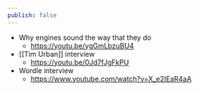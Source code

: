 ```yaml
---
publish: false
---
```

- Why engines sound the way that they do
	- https://youtu.be/ygGmLbzuBU4
- [[Tim Urban]] interview
	- https://youtu.be/0Jd7fJgFkPU
- Wordle interview
	- https://www.youtube.com/watch?v=X_e2IEaR4aA
